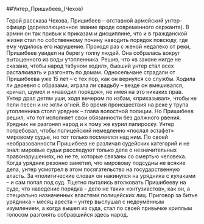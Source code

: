 ##Унтер_Пришибеев_(Чехов)


Герой рассказа Чехова, Пришибеев – отставной армейский унтер-офицер (дореволюционное звание вроде современного сержанта). В армии он так привык к приказам и дисциплине, что и в гражданской жизни стал по собственному почину наводить порядок повсюду, где ему чудилось его нарушение.
Проходя раз с женой недалеко от реки, Пришибеев увидел на берегу толпу людей. Она собралась вокруг вытащенного из воды утопленника. Решив, что «в законе нигде не сказано, чтобы народ табуном ходил», бывший унтер стал всех расталкивать и разгонять по домам.
Односельчане страдали от Пришибеева уже 15 лет – с тех пор, как он вернулся со службы. Ходила ли деревня с образами, играла ли свадьбу – везде он вмешивался, кричал, шумел и «наводил порядок», не имея на это никаких прав. Унтер драл детям уши, ходя вечером по избам, «приказывал», чтобы не пели песен и не жгли огней.
Во время происшествия на реке у трупа утопленника стоял урядник – глава волостной полиции. Но Пришибеев решил, что тот исполняет свои обязанности без должного рвения. Урядник не разгонял народ и к тому же курил папироску. Унтер потребовал, чтобы полицейский немедленно «послал эстафет» мировому судье, но тот только посмеялся над ним.
По своей необразованности Пришибеев не различал судейских категорий и не знал: мировые судьи расследуют только дела о незначительных правонарушениях, но не те, которые связаны со смертью человека. Когда урядник резонно заметил, что мировому подсудны не всякие дела, унтер усмотрел в этом посягательство на государственную власть. За «политические слова» он накинулся на урядника с кулаками – и сам попал под суд.
Тщетно пытались втолковать Пришибееву на суде, что наведение порядка – дело не таких «энтузиастов», как он, а специально назначенных властями полицейских лиц. Приговор за битье урядника – месяц ареста – унтер выслушал с недоумённым изумлением, а когда вышел из суда, стал по своей привычке хриплым голосом разгонять собравшийся здесь народ.

